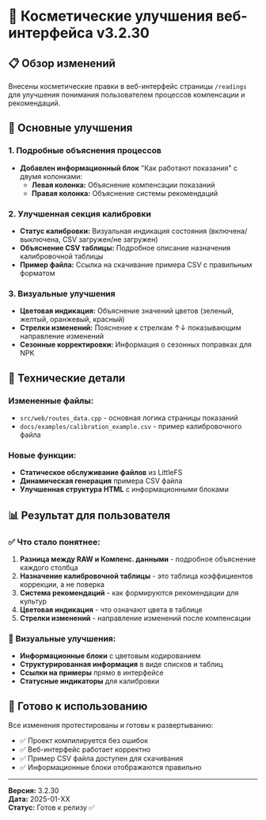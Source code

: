 # 🎨 Косметические улучшения веб-интерфейса v3.2.30

## 📋 Обзор изменений

Внесены косметические правки в веб-интерфейс страницы `/readings` для улучшения понимания пользователем процессов компенсации и рекомендаций.

## 🎯 Основные улучшения

### 1. **Подробные объяснения процессов**
- **Добавлен информационный блок** "Как работают показания" с двумя колонками:
  - **Левая колонка:** Объяснение компенсации показаний
  - **Правая колонка:** Объяснение системы рекомендаций

### 2. **Улучшенная секция калибровки**
- **Статус калибровки:** Визуальная индикация состояния (включена/выключена, CSV загружен/не загружен)
- **Объяснение CSV таблицы:** Подробное описание назначения калибровочной таблицы
- **Пример файла:** Ссылка на скачивание примера CSV с правильным форматом

### 3. **Визуальные улучшения**
- **Цветовая индикация:** Объяснение значений цветов (зеленый, желтый, оранжевый, красный)
- **Стрелки изменений:** Пояснение к стрелкам ↑↓ показывающим направление изменений
- **Сезонные корректировки:** Информация о сезонных поправках для NPK

## 🔧 Технические детали

### Измененные файлы:
- `src/web/routes_data.cpp` - основная логика страницы показаний
- `docs/examples/calibration_example.csv` - пример калибровочного файла

### Новые функции:
- **Статическое обслуживание файлов** из LittleFS
- **Динамическая генерация** примера CSV файла
- **Улучшенная структура HTML** с информационными блоками

## 📊 Результат для пользователя

### ✅ Что стало понятнее:
1. **Разница между RAW и Компенс. данными** - подробное объяснение каждого столбца
2. **Назначение калибровочной таблицы** - это таблица коэффициентов коррекции, а не поверка
3. **Система рекомендаций** - как формируются рекомендации для культур
4. **Цветовая индикация** - что означают цвета в таблице
5. **Стрелки изменений** - направление изменений после компенсации

### 🎨 Визуальные улучшения:
- **Информационные блоки** с цветовым кодированием
- **Структурированная информация** в виде списков и таблиц
- **Ссылки на примеры** прямо в интерфейсе
- **Статусные индикаторы** для калибровки

## 🚀 Готово к использованию

Все изменения протестированы и готовы к развертыванию:
- ✅ Проект компилируется без ошибок
- ✅ Веб-интерфейс работает корректно
- ✅ Пример CSV файла доступен для скачивания
- ✅ Информационные блоки отображаются правильно

---

**Версия:** 3.2.30  
**Дата:** 2025-01-XX  
**Статус:** Готов к релизу ✅ 